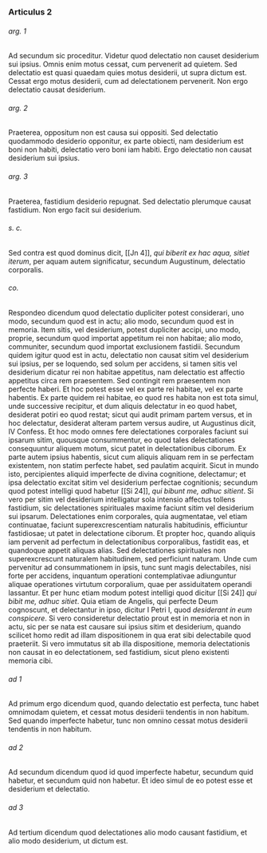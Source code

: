 ### Articulus 2

###### arg. 1
Ad secundum sic proceditur. Videtur quod delectatio non causet desiderium sui ipsius. Omnis enim motus cessat, cum pervenerit ad quietem. Sed delectatio est quasi quaedam quies motus desiderii, ut supra dictum est. Cessat ergo motus desiderii, cum ad delectationem pervenerit. Non ergo delectatio causat desiderium.

###### arg. 2
Praeterea, oppositum non est causa sui oppositi. Sed delectatio quodammodo desiderio opponitur, ex parte obiecti, nam desiderium est boni non habiti, delectatio vero boni iam habiti. Ergo delectatio non causat desiderium sui ipsius.

###### arg. 3
Praeterea, fastidium desiderio repugnat. Sed delectatio plerumque causat fastidium. Non ergo facit sui desiderium.

###### s. c.
Sed contra est quod dominus dicit, [[Jn 4]], *qui biberit ex hac aqua, sitiet iterum*, per aquam autem significatur, secundum Augustinum, delectatio corporalis.

###### co.
Respondeo dicendum quod delectatio dupliciter potest considerari, uno modo, secundum quod est in actu; alio modo, secundum quod est in memoria. Item sitis, vel desiderium, potest dupliciter accipi, uno modo, proprie, secundum quod importat appetitum rei non habitae; alio modo, communiter, secundum quod importat exclusionem fastidii. Secundum quidem igitur quod est in actu, delectatio non causat sitim vel desiderium sui ipsius, per se loquendo, sed solum per accidens, si tamen sitis vel desiderium dicatur rei non habitae appetitus, nam delectatio est affectio appetitus circa rem praesentem. Sed contingit rem praesentem non perfecte haberi. Et hoc potest esse vel ex parte rei habitae, vel ex parte habentis. Ex parte quidem rei habitae, eo quod res habita non est tota simul, unde successive recipitur, et dum aliquis delectatur in eo quod habet, desiderat potiri eo quod restat; sicut qui audit primam partem versus, et in hoc delectatur, desiderat alteram partem versus audire, ut Augustinus dicit, IV Confess. Et hoc modo omnes fere delectationes corporales faciunt sui ipsarum sitim, quousque consummentur, eo quod tales delectationes consequuntur aliquem motum, sicut patet in delectationibus ciborum. Ex parte autem ipsius habentis, sicut cum aliquis aliquam rem in se perfectam existentem, non statim perfecte habet, sed paulatim acquirit. Sicut in mundo isto, percipientes aliquid imperfecte de divina cognitione, delectamur; et ipsa delectatio excitat sitim vel desiderium perfectae cognitionis; secundum quod potest intelligi quod habetur [[Si 24]], *qui bibunt me, adhuc sitient*. Si vero per sitim vel desiderium intelligatur sola intensio affectus tollens fastidium, sic delectationes spirituales maxime faciunt sitim vel desiderium sui ipsarum. Delectationes enim corporales, quia augmentatae, vel etiam continuatae, faciunt superexcrescentiam naturalis habitudinis, efficiuntur fastidiosae; ut patet in delectatione ciborum. Et propter hoc, quando aliquis iam pervenit ad perfectum in delectationibus corporalibus, fastidit eas, et quandoque appetit aliquas alias. Sed delectationes spirituales non superexcrescunt naturalem habitudinem, sed perficiunt naturam. Unde cum pervenitur ad consummationem in ipsis, tunc sunt magis delectabiles, nisi forte per accidens, inquantum operationi contemplativae adiunguntur aliquae operationes virtutum corporalium, quae per assiduitatem operandi lassantur. Et per hunc etiam modum potest intelligi quod dicitur [[Si 24]] *qui bibit me, adhuc sitiet*. Quia etiam de Angelis, qui perfecte Deum cognoscunt, et delectantur in ipso, dicitur I Petri I, quod *desiderant in eum conspicere*. Si vero consideretur delectatio prout est in memoria et non in actu, sic per se nata est causare sui ipsius sitim et desiderium, quando scilicet homo redit ad illam dispositionem in qua erat sibi delectabile quod praeteriit. Si vero immutatus sit ab illa dispositione, memoria delectationis non causat in eo delectationem, sed fastidium, sicut pleno existenti memoria cibi.

###### ad 1
Ad primum ergo dicendum quod, quando delectatio est perfecta, tunc habet omnimodam quietem, et cessat motus desiderii tendentis in non habitum. Sed quando imperfecte habetur, tunc non omnino cessat motus desiderii tendentis in non habitum.

###### ad 2
Ad secundum dicendum quod id quod imperfecte habetur, secundum quid habetur, et secundum quid non habetur. Et ideo simul de eo potest esse et desiderium et delectatio.

###### ad 3
Ad tertium dicendum quod delectationes alio modo causant fastidium, et alio modo desiderium, ut dictum est.

